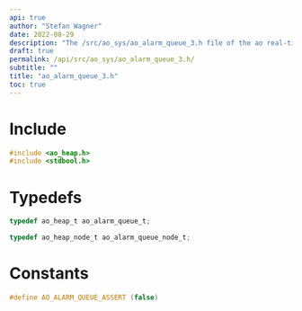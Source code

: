 ```yaml
---
api: true
author: "Stefan Wagner"
date: 2022-08-29
description: "The /src/ao_sys/ao_alarm_queue_3.h file of the ao real-time operating system."
draft: true
permalink: /api/src/ao_sys/ao_alarm_queue_3.h/
subtitle: ""
title: "ao_alarm_queue_3.h"
toc: true
---
```


# Include

```c
#include <ao_heap.h>
#include <stdbool.h>
```

# Typedefs

```c
typedef ao_heap_t ao_alarm_queue_t;
```

```c
typedef ao_heap_node_t ao_alarm_queue_node_t;
```

# Constants

```c
#define AO_ALARM_QUEUE_ASSERT (false)
```

